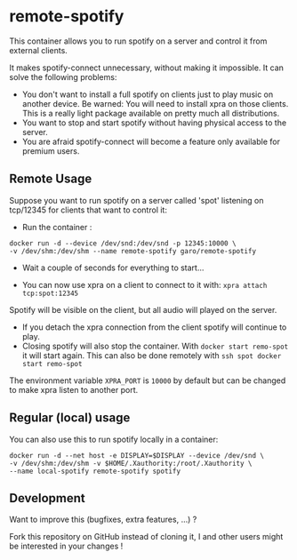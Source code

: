 # remote-spotify

This container allows you to run spotify on a server and control it from external clients.

It makes spotify-connect unnecessary, without making it impossible. It can solve the following problems:

* You don't want to install a full spotify on clients just to play music on another device. Be warned: You will need to install xpra on those clients. This is a really light package available on pretty much all distributions.
* You want to stop and start spotify without having physical access to the server.
* You are afraid spotify-connect will become a feature only available for premium users.

## Remote Usage
Suppose you want to run spotify on a server called 'spot' listening on tcp/12345 for clients that want to control it:

* Run the container :

```
docker run -d --device /dev/snd:/dev/snd -p 12345:10000 \
-v /dev/shm:/dev/shm --name remote-spotify garo/remote-spotify
```

* Wait a couple of seconds for everything to start...

* You can now use xpra on a client to connect to it with: `xpra attach tcp:spot:12345`

Spotify will be visible on the client, but all audio will played on the server.
* If you detach the xpra connection from the client spotify will continue to play.
* Closing spotify will also stop the container. With `docker start remo-spot` it will start again. This can also be done remotely with `ssh spot docker start remo-spot`

The environment variable `XPRA_PORT` is `10000` by default but can be changed to make xpra listen to another port.

## Regular (local) usage

You can also use this to run spotify locally in a container:

```
docker run -d --net host -e DISPLAY=$DISPLAY --device /dev/snd \
-v /dev/shm:/dev/shm -v $HOME/.Xauthority:/root/.Xauthority \
--name local-spotify remote-spotify spotify
```

## Development
Want to improve this (bugfixes, extra features, ...) ?

Fork this repository on GitHub instead of cloning it,
I and other users might be interested in your changes !
